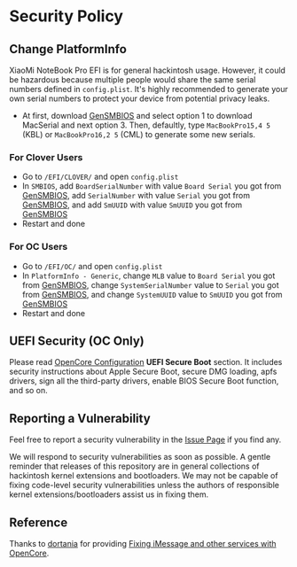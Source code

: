 # Security Policy

## Change PlatformInfo

XiaoMi NoteBook Pro EFI is for general hackintosh usage. However, it could be hazardous because multiple people would share the same serial numbers defined in `config.plist`. It's highly recommended to generate your own serial numbers to protect your device from potential privacy leaks.

- At first, download [GenSMBIOS](https://github.com/corpnewt/GenSMBIOS) and select option 1 to download MacSerial and next option 3. Then, defaultly, type `MacBookPro15,4 5` (KBL) or `MacBookPro16,2 5` (CML) to generate some new serials.

### For Clover Users
- Go to `/EFI/CLOVER/` and open `config.plist`
- In `SMBIOS`, add `BoardSerialNumber` with value `Board Serial` you got from [GenSMBIOS](https://github.com/corpnewt/GenSMBIOS), add `SerialNumber` with value `Serial` you got from [GenSMBIOS](https://github.com/corpnewt/GenSMBIOS), and add `SmUUID` with value `SmUUID` you got from [GenSMBIOS](https://github.com/corpnewt/GenSMBIOS)
- Restart and done

### For OC Users
- Go to `/EFI/OC/` and open `config.plist`
- In `PlatformInfo - Generic`, change `MLB` value to `Board Serial` you got from [GenSMBIOS](https://github.com/corpnewt/GenSMBIOS), change `SystemSerialNumber` value to `Serial` you got from [GenSMBIOS](https://github.com/corpnewt/GenSMBIOS), and change `SystemUUID` value to `SmUUID` you got from [GenSMBIOS](https://github.com/corpnewt/GenSMBIOS)
- Restart and done


## UEFI Security (OC Only)

Please read [OpenCore Configuration](https://github.com/acidanthera/OpenCorePkg/blob/master/Docs/Configuration.pdf) **UEFI Secure Boot** section. It includes security instructions about Apple Secure Boot, secure DMG loading, apfs drivers, sign all the third-party drivers, enable BIOS Secure Boot function, and so on.


## Reporting a Vulnerability

Feel free to report a security vulnerability in the [Issue Page](https://github.com/daliansky/XiaoMi-Pro-Hackintosh/issues) if you find any.

We will respond to security vulnerabilities as soon as possible. A gentle reminder that releases of this repository are in general collections of hackintosh kernel extensions and bootloaders. We may not be capable of fixing code-level security vulnerabilities unless the authors of responsible kernel extensions/bootloaders assist us in fixing them.


## Reference

Thanks to [dortania](https://github.com/dortania) for providing [Fixing iMessage and other services with OpenCore](https://dortania.github.io/OpenCore-Post-Install/universal/iservices.html).
